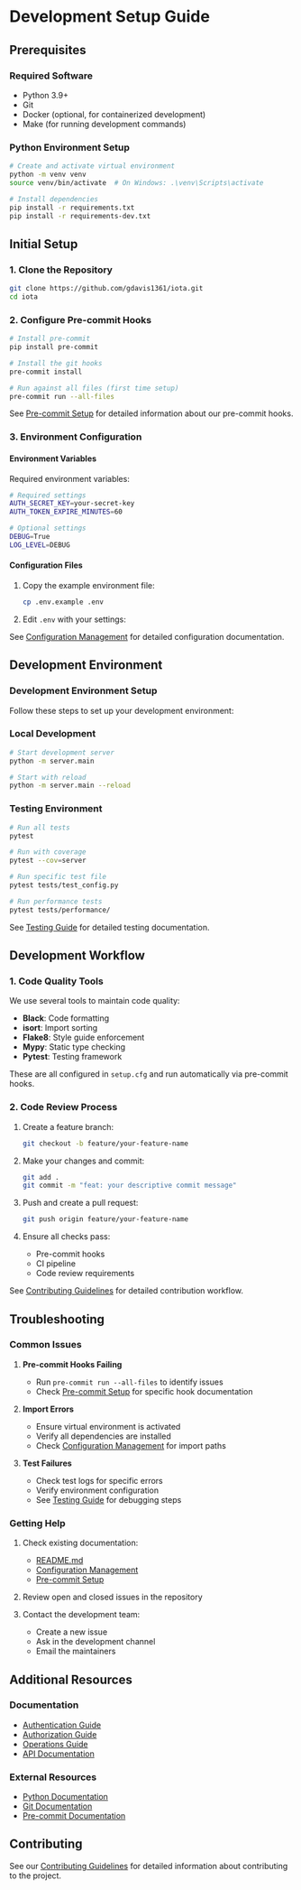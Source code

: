 # Development Setup Guide

## Prerequisites

### Required Software
- Python 3.9+
- Git
- Docker (optional, for containerized development)
- Make (for running development commands)

### Python Environment Setup
```bash
# Create and activate virtual environment
python -m venv venv
source venv/bin/activate  # On Windows: .\venv\Scripts\activate

# Install dependencies
pip install -r requirements.txt
pip install -r requirements-dev.txt
```

## Initial Setup

### 1. Clone the Repository
```bash
git clone https://github.com/gdavis1361/iota.git
cd iota
```

### 2. Configure Pre-commit Hooks
```bash
# Install pre-commit
pip install pre-commit

# Install the git hooks
pre-commit install

# Run against all files (first time setup)
pre-commit run --all-files
```

See [Pre-commit Setup](/Users/allan/Projects/iota/docs/pre-commit.md) for detailed information about our pre-commit hooks.

### 3. Environment Configuration
#### Environment Variables
Required environment variables:
```bash
# Required settings
AUTH_SECRET_KEY=your-secret-key
AUTH_TOKEN_EXPIRE_MINUTES=60

# Optional settings
DEBUG=True
LOG_LEVEL=DEBUG
```

#### Configuration Files
1. Copy the example environment file:
   ```bash
   cp .env.example .env
   ```

2. Edit `.env` with your settings:

See [Configuration Management](/Users/allan/Projects/iota/docs/adr/0001-configuration-management.md) for detailed configuration documentation.

## Development Environment

### Development Environment Setup
Follow these steps to set up your development environment:

### Local Development
```bash
# Start development server
python -m server.main

# Start with reload
python -m server.main --reload
```

### Testing Environment
```bash
# Run all tests
pytest

# Run with coverage
pytest --cov=server

# Run specific test file
pytest tests/test_config.py

# Run performance tests
pytest tests/performance/
```

See [Testing Guide](/Users/allan/Projects/iota/docs/testing.md) for detailed testing documentation.

## Development Workflow

### 1. Code Quality Tools
We use several tools to maintain code quality:

- **Black**: Code formatting
- **isort**: Import sorting
- **Flake8**: Style guide enforcement
- **Mypy**: Static type checking
- **Pytest**: Testing framework

These are all configured in `setup.cfg` and run automatically via pre-commit hooks.

### 2. Code Review Process
1. Create a feature branch:
   ```bash
   git checkout -b feature/your-feature-name
   ```

2. Make your changes and commit:
   ```bash
   git add .
   git commit -m "feat: your descriptive commit message"
   ```

3. Push and create a pull request:
   ```bash
   git push origin feature/your-feature-name
   ```

4. Ensure all checks pass:
   - Pre-commit hooks
   - CI pipeline
   - Code review requirements

See [Contributing Guidelines](/Users/allan/Projects/iota/docs/contributing.md) for detailed contribution workflow.

## Troubleshooting

### Common Issues

1. **Pre-commit Hooks Failing**
   - Run `pre-commit run --all-files` to identify issues
   - Check [Pre-commit Setup](/Users/allan/Projects/iota/docs/pre-commit.md) for specific hook documentation

2. **Import Errors**
   - Ensure virtual environment is activated
   - Verify all dependencies are installed
   - Check [Configuration Management](/Users/allan/Projects/iota/docs/adr/0001-configuration-management.md) for import paths

3. **Test Failures**
   - Check test logs for specific errors
   - Verify environment configuration
   - See [Testing Guide](/Users/allan/Projects/iota/docs/testing.md) for debugging steps

### Getting Help
1. Check existing documentation:
   - [README.md](/Users/allan/Projects/iota/docs/../README.md)
   - [Configuration Management](/Users/allan/Projects/iota/docs/adr/0001-configuration-management.md)
   - [Pre-commit Setup](/Users/allan/Projects/iota/docs/pre-commit.md)

2. Review open and closed issues in the repository

3. Contact the development team:
   - Create a new issue
   - Ask in the development channel
   - Email the maintainers

## Additional Resources

### Documentation
- [Authentication Guide](/Users/allan/Projects/iota/docs/authentication.md)
- [Authorization Guide](/Users/allan/Projects/iota/docs/authorization.md)
- [Operations Guide](/Users/allan/Projects/iota/docs/operations/monitoring.md)
- [API Documentation](/Users/allan/Projects/iota/docs/api/README.md)

### External Resources
- [Python Documentation](https://docs.python.org/3.9/)
- [Git Documentation](https://git-scm.com/doc)
- [Pre-commit Documentation](https://pre-commit.com/)

## Contributing
See our [Contributing Guidelines](/Users/allan/Projects/iota/docs/contributing.md) for detailed information about contributing to the project.
